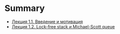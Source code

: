 # Summary

- [Лекция 1.1. Введение и мотивация](./lec_1.1.md)
- [Лекция 1.2. Lock-free stack и Michael-Scott queue](./lec_1.2.md)
